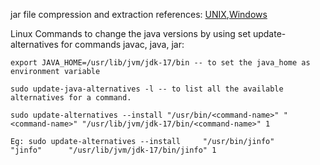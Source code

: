 jar file compression and extraction references: [UNIX](https://docs.oracle.com/javase/8/docs/technotes/tools/unix/jar.html),[Windows](https://docs.oracle.com/javase/8/docs/technotes/tools/windows/jar.html)

Linux Commands to change the java versions by using set update-alternatives for commands javac, java, jar:

    export JAVA_HOME=/usr/lib/jvm/jdk-17/bin -- to set the java_home as environment variable

    sudo update-java-alternatives -l -- to list all the available alternatives for a command.
    
    sudo update-alternatives --install "/usr/bin/<command-name>" "<command-name>" "/usr/lib/jvm/jdk-17/bin/<command-name>" 1  

    Eg: sudo update-alternatives --install     "/usr/bin/jinfo"           "jinfo"      "/usr/lib/jvm/jdk-17/bin/jinfo" 1
